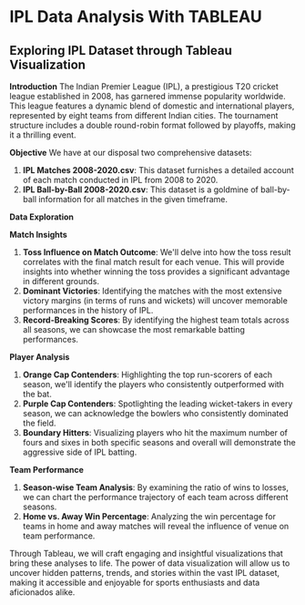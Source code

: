# IPL Data Analysis With TABLEAU

## Exploring IPL Dataset through Tableau Visualization

**Introduction**
The Indian Premier League (IPL), a prestigious T20 cricket league established in 2008, has garnered immense popularity worldwide. This league features a dynamic blend of domestic and international players, represented by eight teams from different Indian cities. The tournament structure includes a double round-robin format followed by playoffs, making it a thrilling event.

**Objective**
We have at our disposal two comprehensive datasets:
1. **IPL Matches 2008-2020.csv**: This dataset furnishes a detailed account of each match conducted in IPL from 2008 to 2020.
2. **IPL Ball-by-Ball 2008-2020.csv**: This dataset is a goldmine of ball-by-ball information for all matches in the given timeframe.

**Data Exploration**

**Match Insights**
1. **Toss Influence on Match Outcome**: We'll delve into how the toss result correlates with the final match result for each venue. This will provide insights into whether winning the toss provides a significant advantage in different grounds.
2. **Dominant Victories**: Identifying the matches with the most extensive victory margins (in terms of runs and wickets) will uncover memorable performances in the history of IPL.
3. **Record-Breaking Scores**: By identifying the highest team totals across all seasons, we can showcase the most remarkable batting performances.

**Player Analysis**
1. **Orange Cap Contenders**: Highlighting the top run-scorers of each season, we'll identify the players who consistently outperformed with the bat.
2. **Purple Cap Contenders**: Spotlighting the leading wicket-takers in every season, we can acknowledge the bowlers who consistently dominated the field.
3. **Boundary Hitters**: Visualizing players who hit the maximum number of fours and sixes in both specific seasons and overall will demonstrate the aggressive side of IPL batting.

**Team Performance**
1. **Season-wise Team Analysis**: By examining the ratio of wins to losses, we can chart the performance trajectory of each team across different seasons.
2. **Home vs. Away Win Percentage**: Analyzing the win percentage for teams in home and away matches will reveal the influence of venue on team performance.

Through Tableau, we will craft engaging and insightful visualizations that bring these analyses to life. The power of data visualization will allow us to uncover hidden patterns, trends, and stories within the vast IPL dataset, making it accessible and enjoyable for sports enthusiasts and data aficionados alike.

